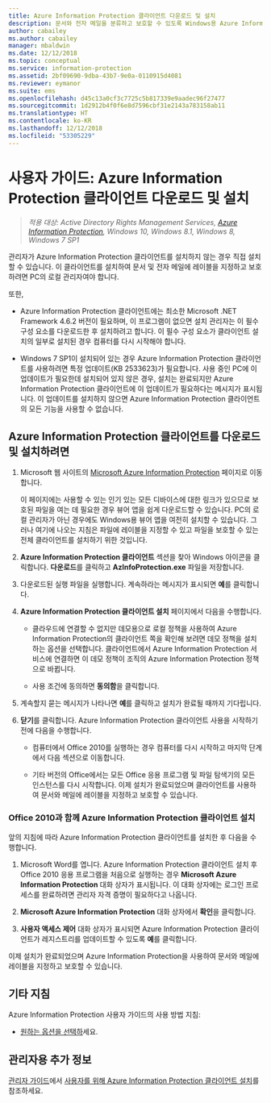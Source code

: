 ```yaml
---
title: Azure Information Protection 클라이언트 다운로드 및 설치
description: 문서와 전자 메일을 분류하고 보호할 수 있도록 Windows용 Azure Information Protection 클라이언트를 설치하는 사용자용 지침을 제공합니다.
author: cabailey
ms.author: cabailey
manager: mbaldwin
ms.date: 12/12/2018
ms.topic: conceptual
ms.service: information-protection
ms.assetid: 2bf09690-9dba-43b7-9e0a-0110915d4081
ms.reviewer: eymanor
ms.suite: ems
ms.openlocfilehash: d45c13a0cf3c7725c5b817339e9aadec96f27477
ms.sourcegitcommit: 1d2912b4f0f6e8d7596cbf31e2143a783158ab11
ms.translationtype: HT
ms.contentlocale: ko-KR
ms.lasthandoff: 12/12/2018
ms.locfileid: "53305229"
---
```

# <a name="user-guide-download-and-install-the-azure-information-protection-client"></a>사용자 가이드: Azure Information Protection 클라이언트 다운로드 및 설치

>*적용 대상: Active Directory Rights Management Services, [Azure Information Protection](https://azure.microsoft.com/pricing/details/information-protection), Windows 10, Windows 8.1, Windows 8, Windows 7 SP1*

관리자가 Azure Information Protection 클라이언트를 설치하지 않는 경우 직접 설치할 수 있습니다. 이 클라이언트를 설치하여 문서 및 전자 메일에 레이블을 지정하고 보호하려면 PC의 로컬 관리자여야 합니다.

또한,

- Azure Information Protection 클라이언트에는 최소한 Microsoft .NET Framework 4.6.2 버전이 필요하며, 이 프로그램이 없으면 설치 관리자는 이 필수 구성 요소를 다운로드한 후 설치하려고 합니다. 이 필수 구성 요소가 클라이언트 설치의 일부로 설치된 경우 컴퓨터를 다시 시작해야 합니다.

- Windows 7 SP1이 설치되어 있는 경우 Azure Information Protection 클라이언트를 사용하려면 특정 업데이트(KB 2533623)가 필요합니다. 사용 중인 PC에 이 업데이트가 필요한데 설치되어 있지 않은 경우, 설치는 완료되지만 Azure Information Protection 클라이언트에 이 업데이트가 필요하다는 메시지가 표시됩니다. 이 업데이트를 설치하지 않으면 Azure Information Protection 클라이언트의 모든 기능을 사용할 수 없습니다. 

## <a name="to-download-and-install-the-azure-information-protection-client"></a>Azure Information Protection 클라이언트를 다운로드 및 설치하려면    

1.  Microsoft 웹 사이트의 [Microsoft Azure Information Protection](https://go.microsoft.com/fwlink/?LinkId=303970) 페이지로 이동합니다.

    이 페이지에는 사용할 수 있는 인기 있는 모든 디바이스에 대한 링크가 있으므로 보호된 파일을 여는 데 필요한 경우 뷰어 앱을 쉽게 다운로드할 수 있습니다. PC의 로컬 관리자가 아닌 경우에도 Windows용 뷰어 앱을 여전히 설치할 수 있습니다. 그러나 여기에 나오는 지침은 파일에 레이블을 지정할 수 있고 파일을 보호할 수 있는 전체 클라이언트를 설치하기 위한 것입니다. 

2. **Azure Information Protection 클라이언트** 섹션을 찾아 Windows 아이콘을 클릭합니다. **다운로드**를 클릭하고 **AzInfoProtection.exe** 파일을 저장합니다.     

3. 다운로드된 실행 파일을 실행합니다. 계속하라는 메시지가 표시되면 **예**를 클릭합니다.    

4. **Azure Information Protection 클라이언트 설치** 페이지에서 다음을 수행합니다.     
    - 클라우드에 연결할 수 없지만 데모용으로 로컬 정책을 사용하여 Azure Information Protection의 클라이언트 쪽을 확인해 보려면 데모 정책을 설치하는 옵션을 선택합니다. 클라이언트에서 Azure Information Protection 서비스에 연결하면 이 데모 정책이 조직의 Azure Information Protection 정책으로 바뀝니다.    

    - 사용 조건에 동의하면 **동의함**을 클릭합니다.    

5. 계속할지 묻는 메시지가 나타나면 **예**를 클릭하고 설치가 완료될 때까지 기다립니다.    

6. **닫기**를 클릭합니다. Azure Information Protection 클라이언트 사용을 시작하기 전에 다음을 수행합니다.    

    - 컴퓨터에서 Office 2010를 실행하는 경우 컴퓨터를 다시 시작하고 마지막 단계에서 다음 섹션으로 이동합니다.    
        
    - 기타 버전의 Office에서는 모든 Office 응용 프로그램 및 파일 탐색기의 모든 인스턴스를 다시 시작합니다. 이제 설치가 완료되었으며 클라이언트를 사용하여 문서와 메일에 레이블을 지정하고 보호할 수 있습니다.    

### <a name="installing-the-azure-information-protection-client-with-office-2010"></a>Office 2010과 함께 Azure Information Protection 클라이언트 설치    
앞의 지침에 따라 Azure Information Protection 클라이언트를 설치한 후 다음을 수행합니다.    

1. Microsoft Word를 엽니다. Azure Information Protection 클라이언트 설치 후 Office 2010 응용 프로그램을 처음으로 실행하는 경우 **Microsoft Azure Information Protection** 대화 상자가 표시됩니다. 이 대화 상자에는 로그인 프로세스를 완료하려면 관리자 자격 증명이 필요하다고 나옵니다.

2. **Microsoft Azure Information Protection** 대화 상자에서 **확인**을 클릭합니다.

3. **사용자 액세스 제어** 대화 상자가 표시되면 Azure Information Protection 클라이언트가 레지스트리를 업데이트할 수 있도록 **예**를 클릭합니다.

이제 설치가 완료되었으며 Azure Information Protection을 사용하여 문서와 메일에 레이블을 지정하고 보호할 수 있습니다.

## <a name="other-instructions"></a>기타 지침    
Azure Information Protection 사용자 가이드의 사용 방법 지침:

- [원하는 옵션을 선택하](client-user-guide.md#what-do-you-want-to-do)세요.

## <a name="additional-information-for-administrators"></a>관리자용 추가 정보    
[관리자 가이드](client-admin-guide.md)에서 [사용자를 위해 Azure Information Protection 클라이언트 설치](client-admin-guide-install.md)를 참조하세요.
 
  
